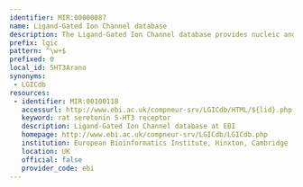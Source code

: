 ```yaml
---
identifier: MIR:00000087
name: Ligand-Gated Ion Channel database
description: The Ligand-Gated Ion Channel database provides nucleic and proteic sequences of the subunits of ligand-gated ion channels. These transmembrane proteins can exist under different conformations, at least one of which forms a pore through the membrane connecting two neighbouring compartments. The database can be used to generate multiple sequence alignments from selected subunits, and gives the atomic coordinates of subunits, or portion of subunits, where available.
prefix: lgic
pattern: ^\w+$
prefixed: 0
local_id: 5HT3Arano
synonyms:
 - LGICdb
resources:
 - identifier: MIR:00100118
   accessurl: http://www.ebi.ac.uk/compneur-srv/LGICdb/HTML/${lid}.php
   keyword: rat serotonin 5-HT3 receptor
   description: Ligand-Gated Ion Channel database at EBI
   homepage: http://www.ebi.ac.uk/compneur-srv/LGICdb/LGICdb.php
   institution: European Bioinformatics Institute, Hinxton, Cambridge
   location: UK
   official: false
   provider_code: ebi
---
```

